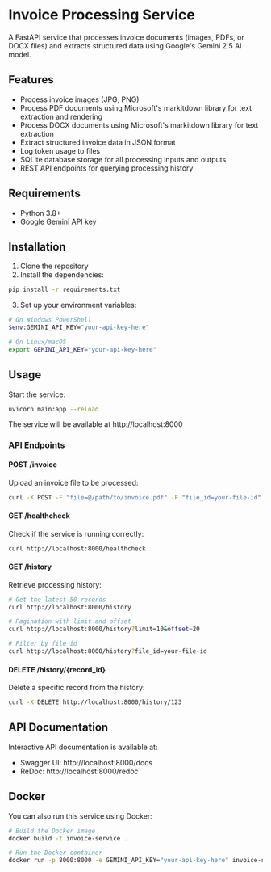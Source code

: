 # Invoice Processing Service

A FastAPI service that processes invoice documents (images, PDFs, or DOCX files) and extracts structured data using Google's Gemini 2.5 AI model.

## Features

- Process invoice images (JPG, PNG)
- Process PDF documents using Microsoft's markitdown library for text extraction and rendering
- Process DOCX documents using Microsoft's markitdown library for text extraction
- Extract structured invoice data in JSON format
- Log token usage to files
- SQLite database storage for all processing inputs and outputs
- REST API endpoints for querying processing history

## Requirements

- Python 3.8+
- Google Gemini API key

## Installation

1. Clone the repository
2. Install the dependencies:

```bash
pip install -r requirements.txt
```

3. Set up your environment variables:

```bash
# On Windows PowerShell
$env:GEMINI_API_KEY="your-api-key-here"

# On Linux/macOS
export GEMINI_API_KEY="your-api-key-here"
```

## Usage

Start the service:

```bash
uvicorn main:app --reload
```

The service will be available at http://localhost:8000

### API Endpoints

#### POST /invoice

Upload an invoice file to be processed:

```bash
curl -X POST -F "file=@/path/to/invoice.pdf" -F "file_id=your-file-id" http://localhost:8000/invoice
```

#### GET /healthcheck

Check if the service is running correctly:

```bash
curl http://localhost:8000/healthcheck
```

#### GET /history

Retrieve processing history:

```bash
# Get the latest 50 records
curl http://localhost:8000/history

# Pagination with limit and offset
curl http://localhost:8000/history?limit=10&offset=20

# Filter by file_id
curl http://localhost:8000/history?file_id=your-file-id
```

#### DELETE /history/{record_id}

Delete a specific record from the history:

```bash
curl -X DELETE http://localhost:8000/history/123
```

## API Documentation

Interactive API documentation is available at:

- Swagger UI: http://localhost:8000/docs
- ReDoc: http://localhost:8000/redoc

## Docker

You can also run this service using Docker:

```bash
# Build the Docker image
docker build -t invoice-service .

# Run the Docker container
docker run -p 8000:8000 -e GEMINI_API_KEY="your-api-key-here" invoice-service
```
